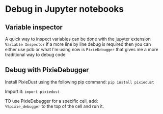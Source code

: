 # Debug in Jupyter notebooks 
## Variable inspector
A quick way to inspect variables can be done with the jupyter extension ```Variable Inspector``` if a more line by line debug is required then you can either use pdb or what I'm using now is ```PixieDebugger``` that gives me a more traditional way to debug code

## Debug with PixieDebugger

Install PixieDust using the following pip command: 
```pip install pixiedust``` 

Import it: 
```import pixiedust```

TO use PixieDebugger for a specific cell, add:  
```%%pixie_debugger```
to the top of the cell and run it.